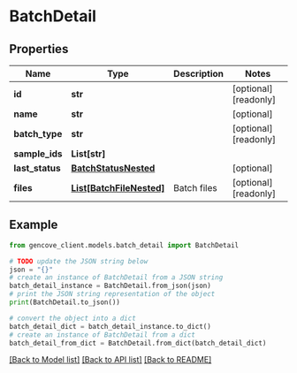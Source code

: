 # BatchDetail


## Properties

Name | Type | Description | Notes
------------ | ------------- | ------------- | -------------
**id** | **str** |  | [optional] [readonly]
**name** | **str** |  | [optional]
**batch_type** | **str** |  | [optional] [readonly]
**sample_ids** | **List[str]** |  |
**last_status** | [**BatchStatusNested**](BatchStatusNested.md) |  | [optional]
**files** | [**List[BatchFileNested]**](BatchFileNested.md) | Batch files | [optional] [readonly]

## Example

```python
from gencove_client.models.batch_detail import BatchDetail

# TODO update the JSON string below
json = "{}"
# create an instance of BatchDetail from a JSON string
batch_detail_instance = BatchDetail.from_json(json)
# print the JSON string representation of the object
print(BatchDetail.to_json())

# convert the object into a dict
batch_detail_dict = batch_detail_instance.to_dict()
# create an instance of BatchDetail from a dict
batch_detail_from_dict = BatchDetail.from_dict(batch_detail_dict)
```
[[Back to Model list]](../README.md#documentation-for-models) [[Back to API list]](../README.md#documentation-for-api-endpoints) [[Back to README]](../README.md)
